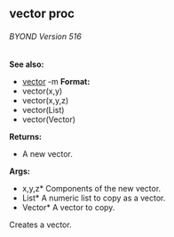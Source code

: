 ## vector proc 
###### BYOND Version 516
**See also:**
*   [vector](/ref/vector.md) -m<!-- -->
**Format:**
*   vector(x,y)
*   vector(x,y,z)
*   vector(List)
*   vector(Vector)
<!-- -->
**Returns:**
*   A new vector.
<!-- -->
**Args:**
*   x,y,z* Components of the new vector.
*   List* A numeric list to copy as a vector.
*   Vector* A vector to copy.


Creates a vector.